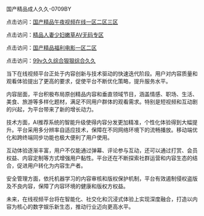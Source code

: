 国产精品成人久久-0709BY

点击访问：<a href="https://heiliaoxwd5i8.pages.dev">国产精品午夜视频在线一区二区三区</a>

点击访问：<a href="https://heiliaoow5kzm.pages.dev">精品人妻少妇嫩草AV无码专区</a>

点击访问：<a href="https://heiliaowt0d7p.pages.dev">国产精品福利电影一区二区</a>

点击访问：<a href="https://heiliao2dmwwy.pages.dev">99v久久综合狠狠综合久久</a>

当下在线视频平台正处于内容创新与技术驱动的快速迭代阶段。用户对内容质量和观看体验提出了更高的要求，促使平台不断优化策略，提升服务水平。

内容层面，平台积极布局原创精品内容和垂直领域节目，涵盖情感、职场、生活、美食、旅游等多样化题材，满足不同用户群体的观看需求。特别是短视频和互动剧的兴起，为平台带来了新的增长动力。

技术方面，AI推荐系统的智能升级使得内容分发更加精准，个性化体验得到大幅提升。平台采用多分辨率自适应技术，保障在不同网络环境下的流畅播放。移动端优化和跨终端同步功能也极大便利了用户使用。

互动体验逐渐丰富，用户不仅能通过弹幕、评论参与互动，还可以通过打赏、会员权益、内容定制等方式增强用户黏性。平台还在不断探索社群运营和内容生态的结合，促进用户转化为内容生产者。

安全管理方面，依托机器学习的内容审核和版权保护机制，平台有效遏制侵权盗版及不良内容，保障了内容环境的健康和版权方权益。

未来，在线视频平台将在智能化、社交化和沉浸式体验上实现深度融合，打造以内容为核心的数字娱乐新生态，推动行业迈向更高水平。

<span style="display:none;">[Canonical link]( https://github.com/dudu25013/394713 ）</span>
